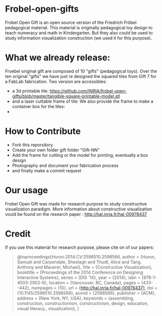 Frobel-open-gifts
=======================

Frobel Open Gift is an open source version of the Friedrich Fröbel pedagogical material.
This material is originally pedagogical toy design to teach numeracy and math in Kindergarten.
But they also could be used to study information visualization construction (we used it for this purpose). 

# What we already release:

Froebel original gift are composed of 10 "gifts" (pedagogical toys). 
Over the ten original "gifts" we have just re designed the squared tiles from Gift 7 for a FabLab fabrication.
Two version are accessibles: 
* a 3d printable tile: https://github.com/INRIA/frobel-open-gifts/blob/master/tangible-square-printable-model.stl
* and a laser cuttable frame of tile: 
We also provide the frame to make a container box for the tiles: 
* 

# How to Contribute 

* Fork this reporsitory 
* Create your own folder gift folder "Gift-NN"
* Add the frame for cutting or the model for printing, eventually a box design 
* Photography and document your fabrication process 
* and finally make a commit request 

# Our usage 
Frobel Open Gift was made for research purpose to study constructive visualization paradigm. 
More information about constructive visualization vould be found on the research paper : 
http://hal.inria.fr/hal-00978437



# Credit 
If you use this material for research purpose, please cite on of our papers: 
> @inproceedings{Huron:2014:CV:2598510.2598566,
>  author = {Huron, Samuel and Carpendale, Sheelagh and Thudt, Alice and Tang, Anthony and Mauerer, Michael},
>  title = {Constructive Visualization},
>  booktitle = {Proceedings of the 2014 Conference on Designing Interactive Systems},
>  series = {DIS '14},
>  year = {2014},
>  isbn = {978-1-4503-2902-6},
>  location = {Vancouver, BC, Canada},
>  pages = {433--442},
>  numpages = {10},
>  url = {http://hal.inria.fr/hal-00978437},
>  doi = {10.1145/2598510.2598566},
>  acmid = {2598566},
>  publisher = {ACM},
>  address = {New York, NY, USA},
>  keywords = {assembling, construction, constructionism, constructivism, design, education, visual literacy., visualization},
> } 
